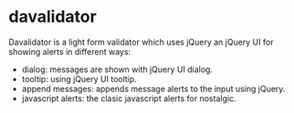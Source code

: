 davalidator
===========

Davalidator is a light form validator which uses jQuery an jQuery UI for showing alerts in different ways: 
- dialog: messages are shown with jQuery UI dialog.
- tooltip: using jQuery UI tooltip.
- append messages: appends message alerts to the input using jQuery.
- javascript alerts: the clasic javascript alerts for nostalgic.
